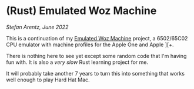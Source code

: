 # (Rust) Emulated Woz Machine
_Stefan Arentz, June 2022_

This is a continuation of my [Emulated Woz Machine](https://github.com/st3fan/ewm) project, a 6502/65C02 CPU emulator with machine profiles for the Apple One and Apple ][+.

There is nothing here to see yet except some random code that I'm having fun with. It is also a _very slow_ Rust learning project for me.

It will probably take another 7 years to turn this into something that works well enough to play Hard Hat Mac.

